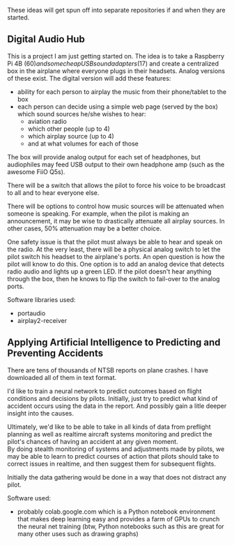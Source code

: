 These ideas will get spun off into separate repositories if and when they are started.

## Digital Audio Hub

This is a project I am just getting started on.  The idea is to take a Raspberry Pi 4B ($60) and
some cheap USB sound adapters ($17) and create a centralized box in the airplane where everyone
plugs in their headsets.  Analog versions of these exist.  The digital version will add these features:

* ability for each person to airplay the music from their phone/tablet to the box
* each person can decide using a simple web page (served by the box) which sound sources he/she wishes to hear:
  * aviation radio
  * which other people (up to 4)
  * which airplay source (up to 4)
  * and at what volumes for each of those

The box will provide analog output for each set of headphones, but audiophiles may feed USB output to their own headphone amp (such as the awesome FiiO Q5s).

There will be a switch that allows the pilot to force his voice to be broadcast to all and to 
hear everyone else.

There will be options to control how music sources will be attenuated when someone is speaking.  For 
example, when the pilot is making an announcement, it may be wise to drastically attenuate all airplay sources.
In other cases, 50% attenuation may be a better choice.

One safety issue is that the pilot must always be able to hear and speak on the radio.
At the very least, there will
be a physical analog switch to let the pilot switch his headset to the airplane's ports.  An open question
is how the pilot will know to do this.  One option is to add an analog device that detects radio audio
and lights up a green LED.  If the pilot doesn't hear anything through the box, then he knows to 
flip the switch to fail-over to the analog ports.

Software libraries used:
* portaudio
* airplay2-receiver

## Applying Artificial Intelligence to Predicting and Preventing Accidents

There are tens of thousands of NTSB reports on plane crashes.  I have downloaded all of them in text format.

I'd like to train a neural network to predict outcomes based on flight conditions and 
decisions by pilots.  Initially, just try to predict what kind of accident occurs using the data in the 
report.  And possibly gain a litle deeper insight into the causes.

Ultimately, we'd like to be able to take in all kinds of data from preflight planning as well as realtime
aircraft systems monitoring and predict the pilot's chances of having an accident at any given moment.  
By doing stealth monitoring of systems and adjustments made by pilots, we may be able to 
learn to predict courses of action that pilots should take to correct issues in realtime, 
and then suggest them for subsequent flights.

Initially the data gathering would be done in a way that does not distract any pilot.  

Software used:
* probably colab.google.com which is a Python notebook environment that makes deep learning easy and provides a farm of GPUs to crunch the neural net training (btw, Python notebooks such as this are great for many other
uses such as drawing graphs)
